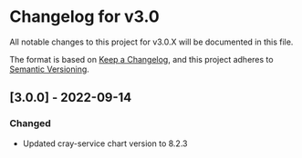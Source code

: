 # Changelog for v3.0

All notable changes to this project for v3.0.X will be documented in this file.

The format is based on [Keep a Changelog](https://keepachangelog.com/en/1.0.0/),
and this project adheres to [Semantic Versioning](https://semver.org/spec/v2.0.0.html).

## [3.0.0] - 2022-09-14
### Changed
- Updated cray-service chart version to 8.2.3
